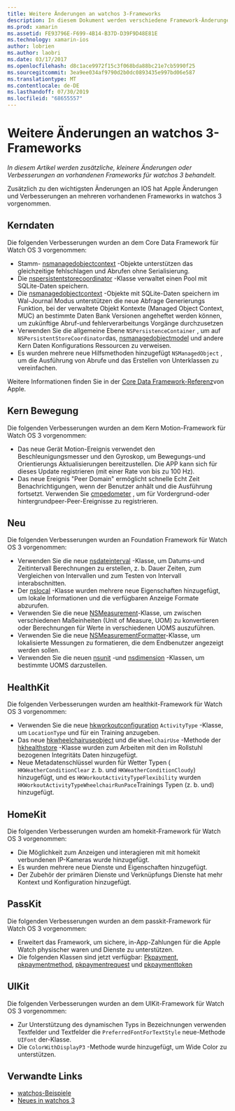 ```yaml
---
title: Weitere Änderungen an watchos 3-Frameworks
description: In diesem Dokument werden verschiedene Framework-Änderungen beschrieben, die mit watchos 3 eingeführt wurden, und es wird erläutert, wie Sie in xamarin damit arbeiten. Wichtige Daten, Core Motion, Foundation, healthkit, homekit, passkit und UIKit werden erörtert.
ms.prod: xamarin
ms.assetid: FE93796E-F699-4B14-B37D-D39F9D48E81E
ms.technology: xamarin-ios
author: lobrien
ms.author: laobri
ms.date: 03/17/2017
ms.openlocfilehash: d8c1ace9972f15c3f068bda88bc21e7cb5990f25
ms.sourcegitcommit: 3ea9ee034af9790d2b0dc0893435e997bd06e587
ms.translationtype: MT
ms.contentlocale: de-DE
ms.lasthandoff: 07/30/2019
ms.locfileid: "68655557"
---
```

# <a name="additional-watchos-3-frameworks-changes"></a>Weitere Änderungen an watchos 3-Frameworks

_In diesem Artikel werden zusätzliche, kleinere Änderungen oder Verbesserungen an vorhandenen Frameworks für watchos 3 behandelt._

Zusätzlich zu den wichtigsten Änderungen an IOS hat Apple Änderungen und Verbesserungen an mehreren vorhandenen Frameworks in watchos 3 vorgenommen.


## <a name="core-data"></a>Kerndaten

Die folgenden Verbesserungen wurden an dem Core Data Framework für Watch OS 3 vorgenommen:

- Stamm- [nsmanagedobjectcontext](https://developer.apple.com/reference/coredata/nsmanagedobjectcontext) -Objekte unterstützen das gleichzeitige fehlschlagen und Abrufen ohne Serialisierung.
- Die [nspersistentstorecoordinator](https://developer.apple.com/reference/coredata/nspersistentstorecoordinator) -Klasse verwaltet einen Pool mit SQLite-Daten speichern.
- Die [nsmanagedobjectcontext](https://developer.apple.com/reference/coredata/nsmanagedobjectcontext) -Objekte mit SQLite-Daten speichern im Wal-Journal Modus unterstützen die neue Abfrage Generierungs Funktion, bei der verwaltete Objekt Kontexte (Managed Object Context, MUC) an bestimmte Daten Bank Versionen angeheftet werden können, um zukünftige Abruf-und fehlerverarbeitungs Vorgänge durchzusetzen
- Verwenden Sie die allgemeine Ebene `NSPersistenceContainer` , um auf `NSPersistentStoreCoordinator`das, [nsmanagedobjectmodel](https://developer.apple.com/reference/coredata/nsmanagedobjectmodel) und andere Kern Daten Konfigurations Ressourcen zu verweisen.
- Es wurden mehrere neue Hilfsmethoden hinzugefügt `NSManagedObject` , um die Ausführung von Abrufe und das Erstellen von Unterklassen zu vereinfachen.

Weitere Informationen finden Sie in der [Core Data Framework-Referenz](https://developer.apple.com/reference/coredata)von Apple.


## <a name="core-motion"></a>Kern Bewegung

Die folgenden Verbesserungen wurden an dem Kern Motion-Framework für Watch OS 3 vorgenommen:

- Das neue Gerät Motion-Ereignis verwendet den Beschleunigungsmesser und den Gyroskop, um Bewegungs-und Orientierungs Aktualisierungen bereitzustellen. Die APP kann sich für dieses Update registrieren (mit einer Rate von bis zu 100 Hz).
- Das neue Ereignis "Peer Domain" ermöglicht schnelle Echt Zeit Benachrichtigungen, wenn der Benutzer anhält und die Ausführung fortsetzt. Verwenden Sie [cmpedometer](https://developer.apple.com/reference/coremotion/cmpedometer) , um für Vordergrund-oder hintergrundpeer-Peer-Ereignisse zu registrieren.


## <a name="foundation"></a>Neu

Die folgenden Verbesserungen wurden an Foundation Framework für Watch OS 3 vorgenommen:

- Verwenden Sie die neue [nsdateinterval](https://developer.apple.com/reference/foundation/nsdateinterval) -Klasse, um Datums-und Zeitintervall Berechnungen zu erstellen, z. b. Dauer Zeiten, zum Vergleichen von Intervallen und zum Testen von Intervall interabschnitten.
- Der [nslocal](https://developer.apple.com/reference/foundation/nslocale) -Klasse wurden mehrere neue Eigenschaften hinzugefügt, um lokale Informationen und die verfügbaren Anzeige Formate abzurufen.
- Verwenden Sie die neue [NSMeasurement](https://developer.apple.com/reference/foundation/nsmeasurement)-Klasse, um zwischen verschiedenen Maßeinheiten (Unit of Measure, UOM) zu konvertieren oder Berechnungen für Werte in verschiedenen UOMS auszuführen.
- Verwenden Sie die neue [NSMeasurementFormatter](https://developer.apple.com/reference/foundation/nsmeasurementformatter)-Klasse, um lokalisierte Messungen zu formatieren, die dem Endbenutzer angezeigt werden sollen.
- Verwenden Sie die neuen [nsunit](https://developer.apple.com/reference/foundation/nsunit) -und [nsdimension](https://developer.apple.com/reference/foundation/nsdimension) -Klassen, um bestimmte UOMS darzustellen.


## <a name="healthkit"></a>HealthKit

Die folgenden Verbesserungen wurden am healthkit-Framework für Watch OS 3 vorgenommen:

- Verwenden Sie die neue [hkworkoutconfiguration](https://developer.apple.com/reference/healthkit/hkworkoutconfiguration) `ActivityType` -Klasse, um `LocationType` und für ein Training anzugeben.
- Das neue [hkwheelchairuseobject](https://developer.apple.com/reference/healthkit/hkwheelchairuseobject) und die `WheelchairUse` -Methode der [hkhealthstore](https://developer.apple.com/reference/healthkit/hkhealthstore) -Klasse wurden zum Arbeiten mit den im Rollstuhl bezogenen Integritäts Daten hinzugefügt.
- Neue Metadatenschlüssel wurden für Wetter Typen ( `HKWeatherConditionClear` z. b. und `HKWeatherConditionCloudy`) hinzugefügt, und es `HKWorkoutActivityTypeFlexibility` wurden `HKWorkoutActivityTypeWheelchairRunPace`Trainings Typen (z. b. und) hinzugefügt.


## <a name="homekit"></a>HomeKit

Die folgenden Verbesserungen wurden am homekit-Framework für Watch OS 3 vorgenommen:

- Die Möglichkeit zum Anzeigen und interagieren mit mit homekit verbundenen IP-Kameras wurde hinzugefügt.
- Es wurden mehrere neue Dienste und Eigenschaften hinzugefügt.
- Der Zubehör der primären Dienste und Verknüpfungs Dienste hat mehr Kontext und Konfiguration hinzugefügt.


## <a name="passkit"></a>PassKit

Die folgenden Verbesserungen wurden an dem passkit-Framework für Watch OS 3 vorgenommen:

- Erweitert das Framework, um sichere, in-App-Zahlungen für die Apple Watch physischer waren und Dienste zu unterstützen.
- Die folgenden Klassen sind jetzt verfügbar: [Pkpayment](https://developer.apple.com/reference/passkit/pkpayment), [pkpaymentmethod](https://developer.apple.com/reference/passkit/pkpaymentmethod), [pkpaymentrequest](https://developer.apple.com/reference/passkit/pkpaymentrequest) und [pkpaymenttoken](https://developer.apple.com/reference/passkit/pkpaymenttoken)


## <a name="uikit"></a>UIKit

Die folgenden Verbesserungen wurden an dem UIKit-Framework für Watch OS 3 vorgenommen:

- Zur Unterstützung des dynamischen Typs in Bezeichnungen verwenden Textfelder und Textfelder die `PreferredFontForTextStyle` neue-Methode `UIFont` der-Klasse.
- Die `ColorWithDisplayP3` -Methode wurde hinzugefügt, um Wide Color zu unterstützen.


## <a name="related-links"></a>Verwandte Links

- [watchos-Beispiele](https://docs.microsoft.com/samples/browse/?products=xamarin&term=Xamarin.iOS%20watchos)
- [Neues in watchos 3](https://developer.apple.com/library/prerelease/content/releasenotes/General/WhatsNewInwatchOS/Articles/watchOS3.html#//apple_ref/doc/uid/TP40017085-SW1)

